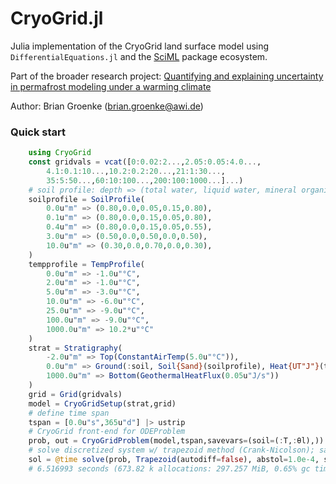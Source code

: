 # CryoGrid.jl

Julia implementation of the CryoGrid land surface model using `DifferentialEquations.jl` and the [SciML](https://github.com/SciML)
package ecosystem.

Part of the broader research project: [Quantifying and explaining uncertainty in permafrost modeling under a warming climate](https://drive.google.com/file/d/1wB_EXtlO_PMXFSzZ-bRV8cg0a0DGDtAB/view?usp=sharing)

Author: Brian Groenke (brian.groenke@awi.de)

### Quick start

```julia
	using CryoGrid
	const gridvals = vcat([0:0.02:2...,2.05:0.05:4.0...,
		4.1:0.1:10...,10.2:0.2:20...,21:1:30...,
		35:5:50...,60:10:100...,200:100:1000...]...)
	# soil profile: depth => (total water, liquid water, mineral organic, porosity)
	soilprofile = SoilProfile(
		0.0u"m" => (0.80,0.0,0.05,0.15,0.80),
		0.1u"m" => (0.80,0.0,0.15,0.05,0.80),
		0.4u"m" => (0.80,0.0,0.15,0.05,0.55),
		3.0u"m" => (0.50,0.0,0.50,0.0,0.50),
		10.0u"m" => (0.30,0.0,0.70,0.0,0.30),
	)
	tempprofile = TempProfile(
		0.0u"m" => -1.0u"°C",
		2.0u"m" => -1.0u"°C",
		5.0u"m" => -3.0u"°C",
		10.0u"m" => -6.0u"°C",
		25.0u"m" => -9.0u"°C",
		100.0u"m" => -9.0u"°C",
		1000.0u"m" => 10.2*u"°C"
	)
	strat = Stratigraphy(
		-2.0u"m" => Top(ConstantAirTemp(5.0u"°C")),
		0.0u"m" => Ground(:soil, Soil{Sand}(soilprofile), Heat{UT"J"}(tempprofile)),
		1000.0u"m" => Bottom(GeothermalHeatFlux(0.05u"J/s"))
	)
	grid = Grid(gridvals)
	model = CryoGridSetup(strat,grid)
	# define time span
	tspan = [0.0u"s",365u"d"] |> ustrip
	# CryoGrid front-end for ODEProblem
	prob, out = CryoGridProblem(model,tspan,savevars=(soil=(:T,:θl),))
	# solve discretized system w/ trapezoid method (Crank-Nicolson); save at 24 hour intervals
	sol = @time solve(prob, Trapezoid(autodiff=false), abstol=1.0e-4, saveat=24*3600.0)
	# 6.516993 seconds (673.82 k allocations: 297.257 MiB, 0.65% gc time)
```
